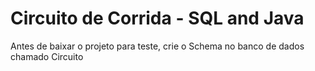 # Circuito de Corrida - SQL and Java


Antes de baixar o projeto para teste, crie o Schema no banco de dados chamado Circuito
